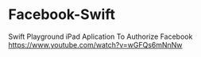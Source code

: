 # Facebook-Swift
Swift Playground iPad Aplication To Authorize Facebook
https://www.youtube.com/watch?v=wGFQs6mNnNw
